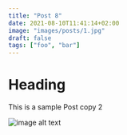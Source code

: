 ```yaml
---
title: "Post 8"
date: 2021-08-10T11:41:14+02:00
image: "images/posts/1.jpg"
draft: false
tags: ["foo", "bar"]
---
```


# Heading
This is a sample Post copy 2

![image alt text](/images/posts/1.jpg)